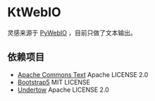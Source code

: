 # KtWebIO

灵感来源于 [PyWebIO](https://github.com/pywebio/PyWebIO) ，目前只做了文本输出。

## 依赖项目

- [Apache Commons Text](https://commons.apache.org/proper/commons-text/) Apache LICENSE 2.0
- [Bootstrap5](https://getbootstrap.com/) MIT LICENSE
- [Undertow](https://undertow.io/index.html) Apache LICENSE 2.0
